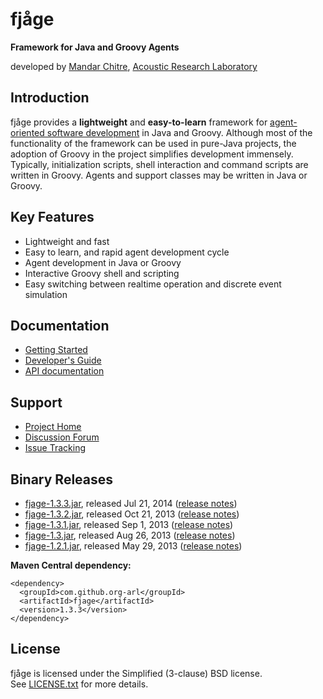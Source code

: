 fjåge
=====
**Framework for Java and Groovy Agents**

developed by [Mandar Chitre](http://www.chitre.net), [Acoustic Research Laboratory](http://www.arl.nus.edu.sg)

Introduction
------------

fjåge provides a **lightweight** and **easy-to-learn** framework for [agent-oriented software development](http://en.wikipedia.org/wiki/Agent-oriented_programming) in Java and Groovy. Although most of the functionality of the framework can be used in pure-Java projects, the adoption of Groovy in the project simplifies development immensely. Typically, initialization scripts, shell interaction and command scripts are written in Groovy. Agents and support classes may be written in Java or Groovy.

Key Features
------------

* Lightweight and fast
* Easy to learn, and rapid agent development cycle
* Agent development in Java or Groovy
* Interactive Groovy shell and scripting
* Easy switching between realtime operation and discrete event simulation

Documentation
-------------

* [Getting Started](http://org-arl.github.io/fjage/doc/html/quickstart.html)
* [Developer's Guide](http://org-arl.github.com/fjage/doc/html/)
* [API documentation](http://org-arl.github.com/fjage/javadoc/)

Support
-------

* [Project Home](http://github.com/org-arl/fjage)
* [Discussion Forum](http://groups.google.com/forum/#!forum/fjage-users)
* [Issue Tracking](http://github.com/org-arl/fjage/issues)

Binary Releases
---------------

* [fjage-1.3.3.jar](http://search.maven.org/remotecontent?filepath=com/github/org-arl/fjage/1.3.3/fjage-1.3.3.jar), released Jul 21, 2014 ([release notes](https://groups.google.com/forum/#!topic/fjage-users/_9p7w8eES9Q))
* [fjage-1.3.2.jar](http://search.maven.org/remotecontent?filepath=com/github/org-arl/fjage/1.3.2/fjage-1.3.2.jar), released Oct 21, 2013 ([release notes](https://groups.google.com/forum/#!topic/fjage-users/RdAidaBDlNQ))
* [fjage-1.3.1.jar](http://search.maven.org/remotecontent?filepath=com/github/org-arl/fjage/1.3.1/fjage-1.3.1.jar), released Sep 1, 2013 ([release notes](https://groups.google.com/forum/#!topic/fjage-users/2M_FtV2zzRY))
* [fjage-1.3.jar](http://search.maven.org/remotecontent?filepath=com/github/org-arl/fjage/1.3/fjage-1.3.jar), released Aug 26, 2013 ([release notes](https://groups.google.com/forum/#!topic/fjage-users/dibfe8w2Ijk))
* [fjage-1.2.1.jar](http://search.maven.org/remotecontent?filepath=com/github/org-arl/fjage/1.2.1/fjage-1.2.1.jar), released May 29, 2013 ([release notes](https://groups.google.com/forum/#!topic/fjage-users/tw5Zf-7hil4))

**Maven Central dependency:**

    <dependency>
      <groupId>com.github.org-arl</groupId>
      <artifactId>fjage</artifactId>
      <version>1.3.3</version>
    </dependency>

License
-------

fjåge is licensed under the Simplified (3-clause) BSD license.  
See [LICENSE.txt](http://github.com/org-arl/fjage/blob/master/LICENSE.txt) for more details.
